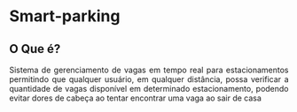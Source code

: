 # Smart-parking

## O Que é?
<p align="justify">Sistema de gerenciamento de vagas em tempo real para estacionamentos permitindo que qualquer usuário, em qualquer distância, possa verificar a quantidade de vagas disponível em determinado estacionamento,  podendo evitar dores de cabeça ao tentar encontrar uma vaga ao sair de casa</p>
